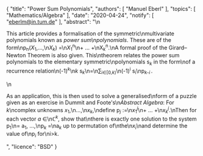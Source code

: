 {
    "title": "Power Sum Polynomials",
    "authors": [
        "Manuel Eberl"
    ],
    "topics": [
        "Mathematics/Algebra"
    ],
    "date": "2020-04-24",
    "notify": [
        "eberlm@in.tum.de"
    ],
    "abstract": "\n<p>This article provides a formalisation of the symmetric\nmultivariate polynomials known as <em>power sum\npolynomials</em>. These are of the form\np<sub>n</sub>(<em>X</em><sub>1</sub>,&hellip;,\n<em>X</em><sub><em>k</em></sub>) =\n<em>X</em><sub>1</sub><sup>n</sup>\n+ &hellip; +\nX<sub><em>k</em></sub><sup>n</sup>.\nA formal proof of the Girard–Newton Theorem is also given. This\ntheorem relates the power sum polynomials to the elementary symmetric\npolynomials s<sub><em>k</em></sub> in the form\nof a recurrence relation\n(-1)<sup><em>k</em></sup>\n<em>k</em> s<sub><em>k</em></sub>\n=\n&sum;<sub>i&isinv;[0,<em>k</em>)</sub>\n(-1)<sup>i</sup> s<sub>i</sub>\np<sub><em>k</em>-<em>i</em></sub>&thinsp;.</p>\n<p>As an application, this is then used to solve a generalised\nform of a puzzle given as an exercise in Dummit and Foote's\n<em>Abstract Algebra</em>: For <em>k</em>\ncomplex unknowns <em>x</em><sub>1</sub>,\n&hellip;,\n<em>x</em><sub><em>k</em></sub>,\ndefine p<sub><em>j</em></sub> :=\n<em>x</em><sub>1</sub><sup><em>j</em></sup>\n+ &hellip; +\n<em>x</em><sub><em>k</em></sub><sup><em>j</em></sup>.\nThen for each vector <em>a</em> &isinv;\n&#x2102;<sup><em>k</em></sup>, show that\nthere is exactly one solution to the system p<sub>1</sub>\n= a<sub>1</sub>, &hellip;,\np<sub><em>k</em></sub> =\na<sub><em>k</em></sub> up to permutation of\nthe\n<em>x</em><sub><em>i</em></sub>\nand determine the value of\np<sub><em>i</em></sub> for\ni&gt;k.</p>",
    "licence": "BSD"
}